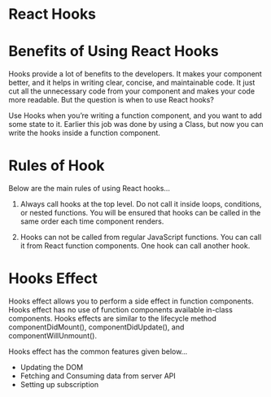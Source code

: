 # React Hooks

# Benefits of Using React Hooks

Hooks provide a lot of benefits to the developers. It makes your component better, and it helps in writing clear, concise, and maintainable code. It just cut all the unnecessary code from your component and makes your code more readable. But the question is when to use React hooks?

Use Hooks when you’re writing a function component, and you want to add some state to it. Earlier this job was done by using a Class, but now you can write the hooks inside a function component.

# Rules of Hook

Below are the main rules of using React hooks…

1. Always call hooks at the top level. Do not call it inside loops, conditions, or nested functions. You will be ensured that hooks can be called in the same order each time component renders.

2. Hooks can not be called from regular JavaScript functions. You can call it from React function components. One hook can call another hook.

# Hooks Effect

Hooks effect allows you to perform a side effect in function components. Hooks effect has no use of function components available in-class components. Hooks effects are similar to the lifecycle method componentDidMount(), componentDidUpdate(), and componentWillUnmount().

Hooks effect has the common features given below…

* Updating the DOM
* Fetching and Consuming data from server API
* Setting up subscription
